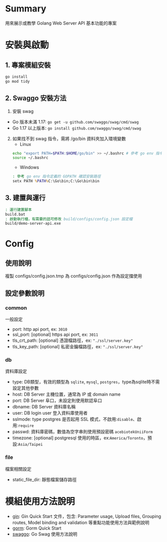 # Summary
用來展示或教學 Golang Web Server API 基本功能的專案

# 安裝與啟動
## 1. 專案模組安裝
```bash
go install
go mod tidy
```

## 2. Swaggo 安裝方法
1. 安裝 swag
- Go 版本未滿 1.17: `go get -u github.com/swaggo/swag/cmd/swag`
- Go 1.17 以上版本: `go install github.com/swaggo/swag/cmd/swag`

2. 如果找不到 swag 指令，需將 /go/bin 資料夾加入環境變數
    - Linux
    ```bash
    echo "export PATH=$PATH:$HOME/go/bin" >> ~/.bashrc # 參考 go env 指令定義的 GOPATH 確認安裝路徑
    source ~/.bashrc
    ```
    - Windows
    ```bat
    : 參考 go env 指令定義的 GOPATH 確認安裝路徑
    setx PATH %PATH%C:\Go\bin;C:\Go\bin\bin
    ```

## 3. 建置與運行
```bat
: 運行建置腳本
build.bat
: 啟動執行檔，有需要的話可修改 build/configs/config.json 設定檔
build/demo-server-api.exe
```

# Config
## 使用說明
複製 configs/config.json.tmp 為 configs/config.json 作為設定擋使用

## 設定參數說明
### common
一般設定
- port: http api port, ex: `3010`
- ssl_port: [optional] https api port, ex: `3011`
- tls_crt_path: [optional] 憑證檔路徑，ex: `"./ssl/server.key"`
- tls_key_path: [optional] 私密金鑰檔路徑，ex: `"./ssl/server.key"`

### db
資料庫設定
- type: DB類型，有效的類型為 `sqlite`, `mysql`, `postgres`，type為sqlite時不需設定其他參數
- host: DB Server 主機位置，通常為 IP 或 domain name
- port: DB Server 阜口，未設定則使用默認阜口
- dbname: DB Server 資料庫名稱
- user: DB login user 登入資料庫使用者
- sslmode: type postgres 是否起用 SSL 模式，不啟用:`disable`、啟用:`require`
- passwd: 資料庫密碼，數值為空字串則使用預設密碼 `acebiotekUniiForm`
- timezone: [optional] postgresql 使用的時區，ex:`America/Toronto`，預設:`Asia/Taipei`

### file
檔案相關設定
- static_file_dir: 靜態檔案儲存路徑

# 模組使用方法說明
- [gin](https://github.com/gin-gonic/gin/blob/master/docs/doc.md): Gin Quick Start 文件，包含: Parameter usage, Upload files, Grouping routes, Model binding and validation 等重點功能使用方法與範例說明
- [gorm](https://gorm.io/docs/index.html): Gorm Quick Start
- [swaggo](https://github.com/swaggo/swag/blob/master/README.md): Go Swag 使用方法說明